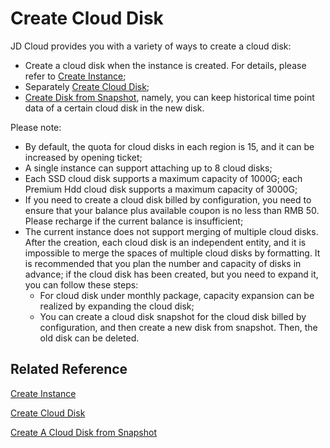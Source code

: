 # Create Cloud Disk

JD Cloud provides you with a variety of ways to create a cloud disk:

* Create a cloud disk when the instance is created. For details, please refer to [Create Instance](../Instance/Create-Instance.md);
* Separately [Create Cloud Disk](http://docs.jdcloud.com/cn/cloud-disk-service/create-cloud-disk);
* [Create Disk from Snapshot](http://docs.jdcloud.com/cn/cloud-disk-service/create-disk-by-snapshot), namely, you can keep historical time point data of a certain cloud disk in the new disk.

Please note:

* By default, the quota for cloud disks in each region is 15, and it can be increased by opening ticket;
* A single instance can support attaching up to 8 cloud disks;
* Each SSD cloud disk supports a maximum capacity of 1000G; each Premium Hdd cloud disk supports a maximum capacity of 3000G;
* If you need to create a cloud disk billed by configuration, you need to ensure that your balance plus available coupon is no less than RMB 50. Please recharge if the current balance is insufficient;
* The current instance does not support merging of multiple cloud disks. After the creation, each cloud disk is an independent entity, and it is impossible to merge the spaces of multiple cloud disks by formatting. It is recommended that you plan the number and capacity of disks in advance; if the cloud disk has been created, but you need to expand it, you can follow these steps:
	* For cloud disk under monthly package, capacity expansion can be realized by expanding the cloud disk;
	* You can create a cloud disk snapshot for the cloud disk billed by configuration, and then create a new disk from snapshot. Then, the old disk can be deleted.

## Related Reference
[Create Instance](../Instance/Create-Instance.md)

[Create Cloud Disk](http://docs.jdcloud.com/cn/cloud-disk-service/create-cloud-disk)

[Create A Cloud Disk from Snapshot](http://docs.jdcloud.com/cn/cloud-disk-service/create-disk-by-snapshot)